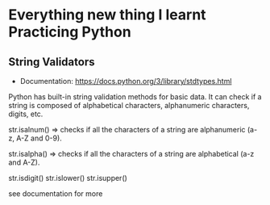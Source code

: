 # Everything new thing I learnt Practicing Python

## String Validators

- Documentation: https://docs.python.org/3/library/stdtypes.html

Python has built-in string validation methods for basic data. It can check if a string is composed of alphabetical characters, alphanumeric characters, digits, etc.

str.isalnum() => checks if all the characters of a string are alphanumeric (a-z, A-Z and 0-9).

str.isalpha() => checks if all the characters of a string are alphabetical (a-z and A-Z).

str.isdigit()
str.islower()
str.isupper()

see documentation for more
